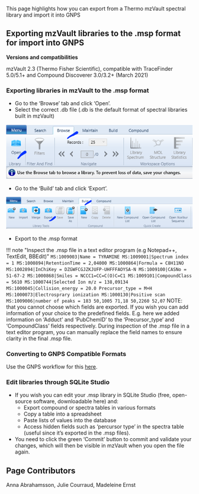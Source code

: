 
This page highlights how you can export from a Thermo mzVault spectral library and import it into GNPS


## Exporting mzVault libraries to the .msp format for import into GNPS

**Versions and compatibilities**

mzVault 2.3 (Thermo Fisher Scientific), compatible with TraceFinder 5.0/5.1+ and Compound Discoverer 3.0/3.2+ (March 2021)


### Exporting libraries in mzVault to the .msp format

* Go to the ‘Browse’ tab and click ‘Open’.
* Select the correct .db file (.db is the default format of spectral libraries built in mzVault) 

![img](img/mzvault/image1.png)

* Go to the ‘Build’ tab and click ‘Export’.

![img](img/mzvault/image2.png)

* Export to the .msp format

!!! note "Inspect the .msp file in a text editor program (e.g Notepad++, TextEdit, BBEdit)"
    ```
    MS:1009003|Name = TYRAMINE
    MS:1009001|Spectrum index = 1
    MS:1000894|RetentionTime = 2,04000
    MS:1000864|Formula = C8H11NO
    MS:1002894|InChiKey = DZGWFCGJZKJUFP-UHFFFAOYSA-N
    MS:1009100|CASNo = 51-67-2
    MS:1000868|Smiles = NCCC1=CC=C(O)C=C1
    MS:1009101|CompoundClass = 5610
    MS:1000744|Selected Ion m/z = 138,09134
    MS:1000045|Collision_energy = 20.0
    Precursor_type = M+H
    MS:1000073|Electrosprary ionization
    MS:1000130|Positive scan
    MS:1009006|number of peaks = 183
    50,1005 71,18
    50,2260 52,07
    ```
    NOTE: that you cannot choose which fields are exported. If you wish you can add information of your choice to the predefined fields. E.g. here we added information on ‘Adduct’ and ‘PubChemID’ to the ‘Precursor_type’ and ‘CompoundClass’ fields respectively. During inspection of the .msp file in a text editor program, you can manually replace the field names to ensure clarity in the final .msp file.


### Converting to GNPS Compatible Formats

Use the GNPS workflow for this [here](https://gnps.ucsd.edu/ProteoSAFe/index.jsp?params=%7B%22workflow%22:%22LIBRARY_CONVERSION%22,%22library_on_server%22:%22d.speclibs;%22%7D). 


### Edit libraries through SQLite Studio

- If you wish you can edit your .msp library in SQLite Studio (free, open-source software, downloadable here) and:
    - Export compound or spectra tables in various formats
    - Copy a table into a spreadsheet
    - Paste lists of values into the database
    - Access hidden fields such as ‘percursor type’ in the spectra table (useful since it’s exported in the .msp files).
- You need to click the green ‘Commit’ button to commit and validate your changes, which will then be visible in mzVault when you open the file again.

## Page Contributors

Anna Abrahamsson, Julie Courraud, Madeleine Ernst


